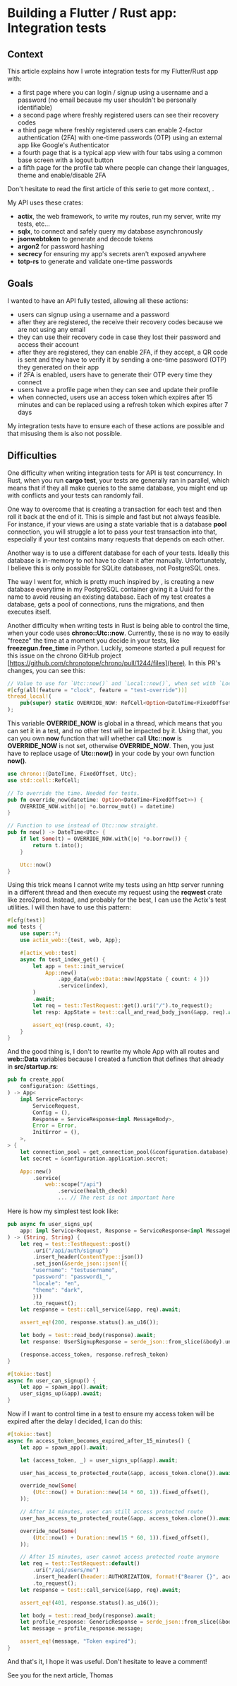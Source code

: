# Building a Flutter / Rust app: Integration tests

## Context

This article explains how I wrote integration tests for my Flutter/Rust app with:

- a first page where you can login / signup using a username and a password (no email because my user shouldn't be personally identifiable)
- a second page where freshly registered users can see their recovery codes
- a third page where freshly registered users can enable 2-factor authentication (2FA) with one-time passwords (OTP) using an external app like Google's Authenticator
- a fourth page that is a typical app view with four tabs using a common base screen with a logout button
- a fifth page for the profile tab where people can change their languages, theme and enable/disable 2FA

Don't hesitate to read the first article of this serie to get more context, [](here).

My API uses these crates:

- **actix**, the web framework, to write my routes, run my server, write my tests, etc...
- **sqlx**, to connect and safely query my database asynchronously
- **jsonwebtoken** to generate and decode tokens
- **argon2** for password hashing
- **secrecy** for ensuring my app's secrets aren't exposed anywhere
- **totp-rs** to generate and validate one-time passwords

## Goals

I wanted to have an API fully tested, allowing all these actions:

- users can signup using a username and a password
- after they are registered, the receive their recovery codes because we are not using any email
- they can use their recovery code in case they lost their password and access their account
- after they are registered, they can enable 2FA, if they accept, a QR code is sent and they have to verify it by sending a one-time password (OTP) they generated on their app
- if 2FA is enabled, users have to generate their OTP every time they connect
- users have a profile page when they can see and update their profile
- when connected, users use an access token which expires after 15 minutes and can be replaced using a refresh token which expires after 7 days

My integration tests have to ensure each of these actions are possible and that misusing them is also not possible.

## Difficulties

One difficulty when writing integration tests for API is test concurrency. In Rust, when you run **cargo test**, your tests are generally ran in parallel, which means that if they all make queries to the same database, you might end up with conflicts and your tests can randomly fail.

One way to overcome that is creating a transaction for each test and then roll it back at the end of it. This is simple and fast but not always feasible. For instance, if your views are using a state variable that is a database **pool** connection, you will struggle a lot to pass your test transaction into that, especially if your test contains many requests that depends on each other.

Another way is to use a different database for each of your tests. Ideally this database is in-memory to not have to clean it after manually. Unfortunately, I believe this is only possible for SQLite databases, not PostgreSQL ones.

The way I went for, which is pretty much inspired by [](zero2prod), is creating a new database everytime in my PostgreSQL container giving it a Uuid for the name to avoid reusing an existing database. Each of my test creates a database, gets a pool of connections, runs the migrations, and then executes itself.

Another difficulty when writing tests in Rust is being able to control the time, when your code uses **chrono::Utc::now**. Currently, these is no way to easily "freeze" the time at a moment you decide in your tests, like **freezegun.free_time** in Python. Luckily, someone started a pull request for this issue on the chrono GitHub project [https://github.com/chronotope/chrono/pull/1244/files](here). In this PR's changes, you can see this:

```rust
// Value to use for `Utc::now()` and `Local::now()`, when set with `Local::override_now`.
#[cfg(all(feature = "clock", feature = "test-override"))]
thread_local!(
    pub(super) static OVERRIDE_NOW: RefCell<Option<DateTime<FixedOffset>>> = RefCell::new(None)
);
```

This variable **OVERRIDE_NOW** is global in a thread, which means that you can set it in a test, and no other test will be impacted by it. Using that, you can you own **now** function that will whether call **Utc::now** is **OVERRIDE_NOW** is not set, otherwise **OVERRIDE_NOW**. Then, you just have to replace usage of **Utc::now()** in your code by your own function **now()**.

```rust
use chrono::{DateTime, FixedOffset, Utc};
use std::cell::RefCell;

// To override the time. Needed for tests.
pub fn override_now(datetime: Option<DateTime<FixedOffset>>) {
    OVERRIDE_NOW.with(|o| *o.borrow_mut() = datetime)
}

// Function to use instead of Utc::now straight.
pub fn now() -> DateTime<Utc> {
    if let Some(t) = OVERRIDE_NOW.with(|o| *o.borrow()) {
        return t.into();
    }

    Utc::now()
}
```

Using this trick means I cannot write my tests using an http server running in a different thread and then execute my request using the **reqwest** crate like zero2prod. Instead, and probably for the best, I can use the Actix's test utilities. I will then have to use this pattern:

```rust
#[cfg(test)]
mod tests {
    use super::*;
    use actix_web::{test, web, App};

    #[actix_web::test]
    async fn test_index_get() {
        let app = test::init_service(
            App::new()
                .app_data(web::Data::new(AppState { count: 4 }))
                .service(index),
        )
        .await;
        let req = test::TestRequest::get().uri("/").to_request();
        let resp: AppState = test::call_and_read_body_json(&app, req).await;

        assert_eq!(resp.count, 4);
    }
}
```

And the good thing is, I don't to rewrite my whole App with all routes and **web::Data** variables because I created a function that defines that already in **src/startup.rs**:

```rust
pub fn create_app(
    configuration: &Settings,
) -> App<
    impl ServiceFactory<
        ServiceRequest,
        Config = (),
        Response = ServiceResponse<impl MessageBody>,
        Error = Error,
        InitError = (),
    >,
> {
    let connection_pool = get_connection_pool(&configuration.database);
    let secret = &configuration.application.secret;

    App::new()
        .service(
            web::scope("/api")
                .service(health_check)
                ... // The rest is not important here
```

Here is how my simplest test look like:

```rust
pub async fn user_signs_up(
    app: impl Service<Request, Response = ServiceResponse<impl MessageBody>, Error = Error>,
) -> (String, String) {
    let req = test::TestRequest::post()
        .uri("/api/auth/signup")
        .insert_header(ContentType::json())
        .set_json(&serde_json::json!({
        "username": "testusername",
        "password": "password1_",
        "locale": "en",
        "theme": "dark",
        }))
        .to_request();
    let response = test::call_service(&app, req).await;

    assert_eq!(200, response.status().as_u16());

    let body = test::read_body(response).await;
    let response: UserSignupResponse = serde_json::from_slice(&body).unwrap();

    (response.access_token, response.refresh_token)
}

#[tokio::test]
async fn user_can_signup() {
    let app = spawn_app().await;
    user_signs_up(&app).await;
}
```

Now if I want to control time in a test to ensure my access token will be expired after the delay I decided, I can do this:

```rust
#[tokio::test]
async fn access_token_becomes_expired_after_15_minutes() {
    let app = spawn_app().await;

    let (access_token, _) = user_signs_up(&app).await;

    user_has_access_to_protected_route(&app, access_token.clone()).await;

    override_now(Some(
        (Utc::now() + Duration::new(14 * 60, 1)).fixed_offset(),
    ));

    // After 14 minutes, user can still access protected route
    user_has_access_to_protected_route(&app, access_token.clone()).await;

    override_now(Some(
        (Utc::now() + Duration::new(15 * 60, 1)).fixed_offset(),
    ));

    // After 15 minutes, user cannot access protected route anymore
    let req = test::TestRequest::default()
        .uri("/api/users/me")
        .insert_header((header::AUTHORIZATION, format!("Bearer {}", access_token)))
        .to_request();
    let response = test::call_service(&app, req).await;

    assert_eq!(401, response.status().as_u16());

    let body = test::read_body(response).await;
    let profile_response: GenericResponse = serde_json::from_slice(&body).unwrap();
    let message = profile_response.message;

    assert_eq!(message, "Token expired");
}
```

And that's it, I hope it was useful. Don't hesitate to leave a comment!

See you for the next article,
Thomas
